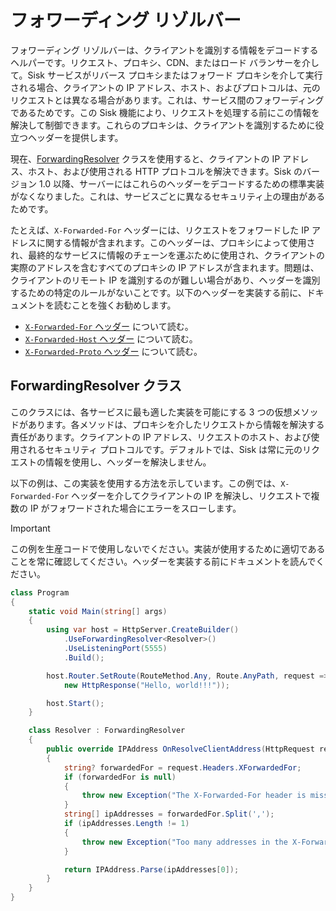 # フォワーディング リゾルバー

フォワーディング リゾルバーは、クライアントを識別する情報をデコードするヘルパーです。リクエスト、プロキシ、CDN、またはロード バランサーを介して。Sisk サービスがリバース プロキシまたはフォワード プロキシを介して実行される場合、クライアントの IP アドレス、ホスト、およびプロトコルは、元のリクエストとは異なる場合があります。これは、サービス間のフォワーディングであるためです。この Sisk 機能により、リクエストを処理する前にこの情報を解決して制御できます。これらのプロキシは、クライアントを識別するために役立つヘッダーを提供します。

現在、[ForwardingResolver](/api/Sisk.Core.Http.ForwardingResolver) クラスを使用すると、クライアントの IP アドレス、ホスト、および使用される HTTP プロトコルを解決できます。Sisk のバージョン 1.0 以降、サーバーにはこれらのヘッダーをデコードするための標準実装がなくなりました。これは、サービスごとに異なるセキュリティ上の理由があるためです。

たとえば、`X-Forwarded-For` ヘッダーには、リクエストをフォワードした IP アドレスに関する情報が含まれます。このヘッダーは、プロキシによって使用され、最終的なサービスに情報のチェーンを運ぶために使用され、クライアントの実際のアドレスを含むすべてのプロキシの IP アドレスが含まれます。問題は、クライアントのリモート IP を識別するのが難しい場合があり、ヘッダーを識別するための特定のルールがないことです。以下のヘッダーを実装する前に、ドキュメントを読むことを強くお勧めします。

- [`X-Forwarded-For` ヘッダー](https://developer.mozilla.org/en-US/docs/jp/Web/HTTP/Headers/X-Forwarded-For#security_and_privacy_concerns) について読む。
- [`X-Forwarded-Host` ヘッダー](https://developer.mozilla.org/en-US/docs/jp/Web/HTTP/Headers/X-Forwarded-Host) について読む。
- [`X-Forwarded-Proto` ヘッダー](https://developer.mozilla.org/en-US/docs/jp/Web/HTTP/Headers/X-Forwarded-Proto) について読む。

## ForwardingResolver クラス

このクラスには、各サービスに最も適した実装を可能にする 3 つの仮想メソッドがあります。各メソッドは、プロキシを介したリクエストから情報を解決する責任があります。クライアントの IP アドレス、リクエストのホスト、および使用されるセキュリティ プロトコルです。デフォルトでは、Sisk は常に元のリクエストの情報を使用し、ヘッダーを解決しません。

以下の例は、この実装を使用する方法を示しています。この例では、`X-Forwarded-For` ヘッダーを介してクライアントの IP を解決し、リクエストで複数の IP がフォワードされた場合にエラーをスローします。

> [!IMPORTANT]
> この例を生産コードで使用しないでください。実装が使用するために適切であることを常に確認してください。ヘッダーを実装する前にドキュメントを読んでください。

```csharp
class Program
{
    static void Main(string[] args)
    {
        using var host = HttpServer.CreateBuilder()
            .UseForwardingResolver<Resolver>()
            .UseListeningPort(5555)
            .Build();

        host.Router.SetRoute(RouteMethod.Any, Route.AnyPath, request =>
            new HttpResponse("Hello, world!!!"));

        host.Start();
    }

    class Resolver : ForwardingResolver
    {
        public override IPAddress OnResolveClientAddress(HttpRequest request, IPEndPoint connectingEndpoint)
        {
            string? forwardedFor = request.Headers.XForwardedFor;
            if (forwardedFor is null)
            {
                throw new Exception("The X-Forwarded-For header is missing.");
            }
            string[] ipAddresses = forwardedFor.Split(',');
            if (ipAddresses.Length != 1)
            {
                throw new Exception("Too many addresses in the X-Forwarded-For header.");
            }

            return IPAddress.Parse(ipAddresses[0]);
        }
    }
}
```